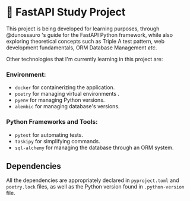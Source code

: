 # 📙 FastAPI Study Project

This project is being developed for learning purposes, through @dunossauro 's guide for the FastAPI Python framework, while also exploring theoretical concepts such as Triple A test pattern, web development fundamentals, ORM Database Management _etc_.

Other technologies that I'm currently learning in this project are:<br>
### Environment:
- `docker` for containerizing the application.
- `poetry` for managing virtual environments .
- `pyenv` for managing Python versions.
- `alembic` for managing database's versions.

### Python Frameworks and Tools:
- `pytest` for automating tests.
- `taskipy` for simplifying commands.
- `sql-alchemy` for managing the database through an ORM system.

## Dependencies

All the dependencies are appropriately declared in `pyproject.toml` and `poetry.lock` files, as well as the Python version found in `.python-version` file.